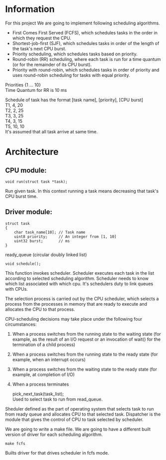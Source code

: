 # Information
For this project We are going to implement
following scheduling algorithms.

- First Comes First Served (FCFS), which schedules
tasks in the order in which they request the CPU.
- Shortest-job-first (SJF), which schedules tasks
in order of the length of the task's next CPU burst.
- Priority scheduling, which schedules tasks based
on priority.
- Round-robin (RR) scheduling, where each task is
run for a time quantum (or for the remainder of its
CPU burst).
- Priority with round-robin, which schedules tasks
in order of priority and uses round-robin scheduling
for tasks with equal priority.

Priorities {1 ... 10}  
Time Quantum for RR is 10 ms


Schedule of task has the format [task name], [priority], [CPU burst]  
T1, 4, 20  
T2, 2, 25  
T3, 3, 25  
T4, 3, 15  
T5, 10, 10  
It's assumed that all task arrive at same time.


# Architecture  
## CPU module:  
    void run(struct task *task);  
Run given task. In this context running a task means decreasing that
task's  CPU burst time.  

## Driver module:  
    struct task  
    {  
        char task_name[10]; // Task name  
        uint8 priority;     // An integer from [1, 10]  
        uint32 burst;       // ms  
    }  
ready\_queue (circular doubly linked list)  

    void schedule();  
This function invokes scheduler. Scheduler executes each task in the
list according to selected scheduling algorithm. Scheduler needs to
know which list associated with which cpu. It's schedulers duty to
link queues with CPUs.

The selection process is carried out by the CPU scheduler, which selects
a process from the processes in memory that are ready to execute and
allocates the CPU to that process.

CPU-scheduling decisions may take place under the following four
circumstances:

1. When a process switches from the running state to the waiting state
   (for example, as the result of an I/O request or an invocation of
   wait() for the termination of a child process)
2. When a process switches from the running state to the ready state
   (for example, when an interrupt occurs)
3. When a process switches from the waiting state to the ready state
   (for example, at completion of I/O)
4. When a process terminates

    pick\_next\_task(task\_list);  
Used to select task to run from read\_queue.

Sheduler defined as the part of operating system that selects task
to run from ready queue and allocates CPU to that selected task.
Dispatcher is the module that gives the control of CPU to task selected
by scheduler.


We are going to write a make file. We are going to have a different
built version of driver for each scheduling algorithm.  

    make fcfs  
Builts driver for that drives scheduler in fcfs mode.

